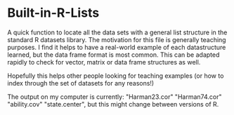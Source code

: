 # Built-in-R-Lists
A quick function to locate all the data sets with a general list structure in the standard R datasets library.
The motivation for this file is generally teaching purposes. I find it helps to have a real-world example of each datastructure learned, but the data frame format is most common.
This can be adapted rapidly to check for vector, matrix or data frame structures as well. 

Hopefully this helps other people looking for teaching examples (or how to index through the set of datasets for any reasons!)

The output on my computer is currently: "Harman23.cor" "Harman74.cor" "ability.cov"  "state.center", but this might change between versions of R.
